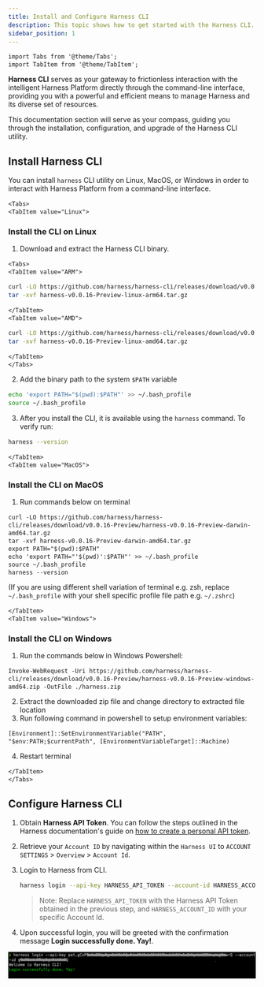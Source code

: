 ```yaml
---
title: Install and Configure Harness CLI
description: This topic shows how to get started with the Harness CLI.
sidebar_position: 1
---
```


```mdx-code-block
import Tabs from '@theme/Tabs';
import TabItem from '@theme/TabItem';
```

**Harness CLI** serves as your gateway to frictionless interaction with the intelligent Harness Platform directly through the command-line interface, providing you with a powerful and efficient means to manage Harness and its diverse set of resources.

This documentation section will serve as your compass, guiding you through the installation, configuration, and upgrade of the Harness CLI utility.

## Install Harness CLI

You can install `harness` CLI utility on Linux, MacOS, or Windows in order to interact with Harness Platform from a command-line interface.

```mdx-code-block
<Tabs>
<TabItem value="Linux">
```

### Install the CLI on Linux

1. Download and extract the Harness CLI binary.

```mdx-code-block
<Tabs>
<TabItem value="ARM">
```

```bash
curl -LO https://github.com/harness/harness-cli/releases/download/v0.0.16-Preview/harness-v0.0.16-Preview-linux-arm64.tar.gz
tar -xvf harness-v0.0.16-Preview-linux-arm64.tar.gz
```

```mdx-code-block
</TabItem>
<TabItem value="AMD">
```

```bash
curl -LO https://github.com/harness/harness-cli/releases/download/v0.0.16-Preview/harness-v0.0.16-Preview-linux-amd64.tar.gz
tar -xvf harness-v0.0.16-Preview-linux-amd64.tar.gz
```

```mdx-code-block
</TabItem>
</Tabs>
```

2. Add the binary path to the system `$PATH` variable
```bash
echo 'export PATH="$(pwd):$PATH"' >> ~/.bash_profile
source ~/.bash_profile
```

3. After you install the CLI, it is available using the `harness` command. To verify run:
```bash
harness --version
```

```mdx-code-block
</TabItem>
<TabItem value="MacOS">
```

### Install the CLI on MacOS

1. Run commands below on terminal

```
curl -LO https://github.com/harness/harness-cli/releases/download/v0.0.16-Preview/harness-v0.0.16-Preview-darwin-amd64.tar.gz 
tar -xvf harness-v0.0.16-Preview-darwin-amd64.tar.gz 
export PATH="$(pwd):$PATH" 
echo 'export PATH="'$(pwd)':$PATH"' >> ~/.bash_profile  
source ~/.bash_profile 
harness --version
```
(If you are using different shell variation of terminal e.g. zsh, replace `~/.bash_profile` with your shell specific profile file path e.g. `~/.zshrc`)

```mdx-code-block
</TabItem>
<TabItem value="Windows">
```

### Install the CLI on Windows
1. Run the commands below in Windows Powershell:
```
Invoke-WebRequest -Uri https://github.com/harness/harness-cli/releases/download/v0.0.16-Preview/harness-v0.0.16-Preview-windows-amd64.zip -OutFile ./harness.zip
```
2. Extract the downloaded zip file and change directory to extracted file location
3. Run following command in powershell to setup environment variables:
```$currentPath = Get-Location 
[Environment]::SetEnvironmentVariable("PATH", "$env:PATH;$currentPath", [EnvironmentVariableTarget]::Machine)
```
 4. Restart terminal

```mdx-code-block
</TabItem>
</Tabs>
```

## Configure Harness CLI

1. Obtain **Harness API Token**. You can follow the steps outlined in the Harness documentation's guide on [how to create a personal API token](/docs/platform/automation/api/add-and-manage-api-keys).

2. Retrieve your `Account ID` by navigating within the `Harness UI` to `ACCOUNT SETTINGS` > `Overview` > `Account Id`.

3. Login to Harness from CLI.
    ```bash
    harness login --api-key HARNESS_API_TOKEN --account-id HARNESS_ACCOUNT_ID
    ```
    > Note: Replace `HARNESS_API_TOKEN` with the Harness API Token obtained in the previous step, and `HARNESS_ACCOUNT_ID` with your specific Account Id.


4. Upon successful login, you will be greeted with the confirmation message **Login successfully done. Yay!**.

![Harness Login](./static/harnesscli-login-successful.png)
